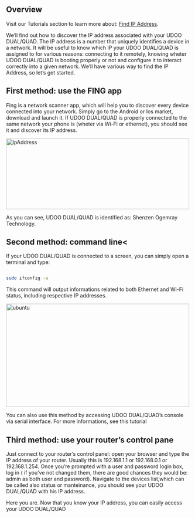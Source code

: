 ## Overview

Visit our Tutorials section to learn more about: [Find IP Address](/tutorial/find-ip-address/).

We’ll find out how to discover the IP address associated with your UDOO DUAL/QUAD. The IP address is a number that uniquely identifies a device in a network. It will be useful to know which IP your UDOO DUAL/QUAD is assigned to for various reasons: connecting to it remotely, knowing wheter UDOO DUAL/QUAD is booting properly or not and configure it to interact correctly into a given network.
We’ll have various way to find the IP Address, so let’s get started.

## First method: use the FING app

Fing is a network scanner app, which will help you to discover every device connected into your network. Simply go to the Android or Ios market, download and launch it. If UDOO DUAL/QUAD is properly connected to the same network your phone is (wheter via Wi-Fi or ethernet), you should see it and discover its IP address.

<img class="alignnone size-full wp-image-2486" src="/docs/img/ipAddress.jpg" alt="ipAddress" width="500" height="193" />

As you can see, UDOO DUAL/QUAD is identified as: Shenzen Ogemray Technology.

## Second method: command line<

If your UDOO DUAL/QUAD is connected to a screen, you can simply open a terminal and type:

```bash

sudo ifconfig -a

```

This command will output informations related to both Ethernet and Wi-Fi status, including respective IP addresses.

<img class="alignnone size-full wp-image-2488" src="/docs/img/ubuntu.jpg" alt="ubuntu" width="500" height="281" />

You can also use this method by accessing UDOO DUAL/QUAD’s console via serial interface. For more informations, see this tutorial


## Third method: use your router’s control pane

Just connect to your router’s control panel: open your browser and type the IP address of your router. Usually this is 192.168.1.1 or 192.168.0.1 or 192.168.1.254.
Once you’re prompted with a user and password login box, log in ( if you’ve not changed them, there are good chances they would be: admin as both user and password).
Navigate to the devices list,which can be called also status or manteinance, you should see your UDOO DUAL/QUAD with his IP address.

Here you are. Now that you know your IP address, you can easily access your UDOO DUAL/QUAD
